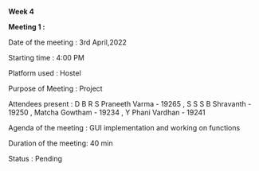 **Week 4**


**Meeting 1 :**

Date of the meeting    : 3rd April,2022

Starting time          : 4:00 PM 

Platform used          : Hostel

Purpose of Meeting     : Project


Attendees present      :
D B R S Praneeth Varma - 19265
, S S S B Shravanth      - 19250
, Matcha Gowtham         - 19234
, Y Phani Vardhan        - 19241


Agenda of the meeting  : GUI implementation and working on functions

Duration of the meeting: 40 min

Status                 : Pending
